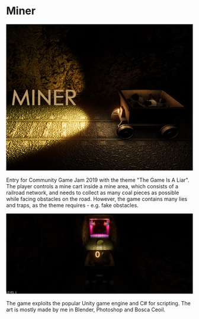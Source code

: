 
# Miner

![Logo](logo.png)

Entry for Community Game Jam 2019 with the theme "The Game Is A Liar". The player controls a mine cart inside a mine area, which consists of a railroad network, and needs to collect as many coal pieces as possible while facing obstacles on the road. However, the game contains many lies and traps, as the theme requires - e.g. fake obstacles.

![Gameplay](screenshot.png)

The game exploits the popular Unity game engine and C# for scripting. The art is mostly made by me in Blender, Photoshop and Bosca Ceoil.
